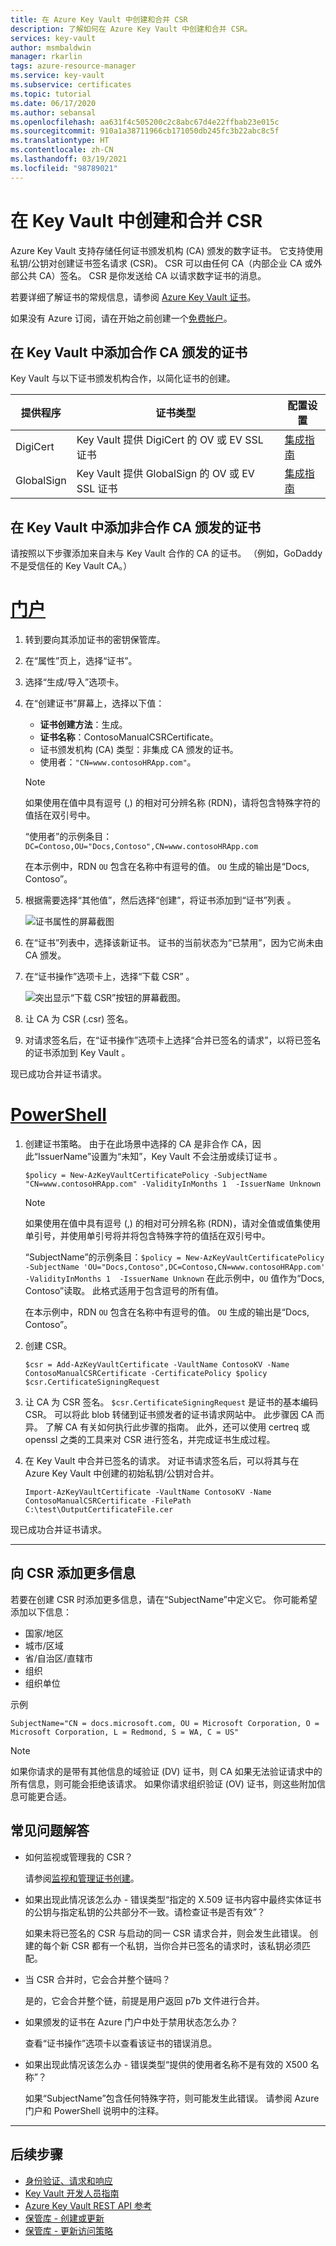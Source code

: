 ```yaml
---
title: 在 Azure Key Vault 中创建和合并 CSR
description: 了解如何在 Azure Key Vault 中创建和合并 CSR。
services: key-vault
author: msmbaldwin
manager: rkarlin
tags: azure-resource-manager
ms.service: key-vault
ms.subservice: certificates
ms.topic: tutorial
ms.date: 06/17/2020
ms.author: sebansal
ms.openlocfilehash: aa631f4c505200c2c8abc67d4e22ffbab23e015c
ms.sourcegitcommit: 910a1a38711966cb171050db245fc3b22abc8c5f
ms.translationtype: HT
ms.contentlocale: zh-CN
ms.lasthandoff: 03/19/2021
ms.locfileid: "98789021"
---
```

# <a name="create-and-merge-a-csr-in-key-vault"></a>在 Key Vault 中创建和合并 CSR

Azure Key Vault 支持存储任何证书颁发机构 (CA) 颁发的数字证书。 它支持使用私钥/公钥对创建证书签名请求 (CSR)。 CSR 可以由任何 CA（内部企业 CA 或外部公共 CA）签名。 CSR 是你发送给 CA 以请求数字证书的消息。

若要详细了解证书的常规信息，请参阅 [Azure Key Vault 证书](./about-certificates.md)。

如果没有 Azure 订阅，请在开始之前创建一个[免费帐户](https://azure.microsoft.com/free/?WT.mc_id=A261C142F)。

## <a name="add-certificates-in-key-vault-issued-by-partnered-cas"></a>在 Key Vault 中添加合作 CA 颁发的证书

Key Vault 与以下证书颁发机构合作，以简化证书的创建。

|提供程序|证书类型|配置设置  
|--------------|----------------------|------------------|  
|DigiCert|Key Vault 提供 DigiCert 的 OV 或 EV SSL 证书| [集成指南](./how-to-integrate-certificate-authority.md)
|GlobalSign|Key Vault 提供 GlobalSign 的 OV 或 EV SSL 证书| [集成指南](https://support.globalsign.com/digital-certificates/digital-certificate-installation/generating-and-importing-certificate-microsoft-azure-key-vault)

## <a name="add-certificates-in-key-vault-issued-by-non-partnered-cas"></a>在 Key Vault 中添加非合作 CA 颁发的证书

请按照以下步骤添加来自未与 Key Vault 合作的 CA 的证书。 （例如，GoDaddy 不是受信任的 Key Vault CA。）

# <a name="portal"></a>[门户](#tab/azure-portal)

1. 转到要向其添加证书的密钥保管库。
1. 在“属性”页上，选择“证书”。
1. 选择“生成/导入”选项卡。
1. 在“创建证书”屏幕上，选择以下值：
    - **证书创建方法**：生成。
    - **证书名称**：ContosoManualCSRCertificate。
    - 证书颁发机构 (CA) 类型：非集成 CA 颁发的证书。
    - 使用者：`"CN=www.contosoHRApp.com"`。
     > [!NOTE]
     > 如果使用在值中具有逗号 (,) 的相对可分辨名称 (RDN)，请将包含特殊字符的值括在双引号中。 
     >
     > “使用者”的示例条目：`DC=Contoso,OU="Docs,Contoso",CN=www.contosoHRApp.com`
     >
     > 在本示例中，RDN `OU` 包含在名称中有逗号的值。 `OU` 生成的输出是“Docs, Contoso”。
1. 根据需要选择“其他值”，然后选择“创建”，将证书添加到“证书”列表 。

    ![证书属性的屏幕截图](../media/certificates/create-csr-merge-csr/create-certificate.png)  

1. 在“证书”列表中，选择该新证书。 证书的当前状态为“已禁用”，因为它尚未由 CA 颁发。
1. 在“证书操作”选项卡上，选择“下载 CSR” 。

   ![突出显示“下载 CSR”按钮的屏幕截图。](../media/certificates/create-csr-merge-csr/download-csr.png)

1. 让 CA 为 CSR (.csr) 签名。
1. 对请求签名后，在“证书操作”选项卡上选择“合并已签名的请求”，以将已签名的证书添加到 Key Vault 。

现已成功合并证书请求。

# <a name="powershell"></a>[PowerShell](#tab/azure-powershell)

1. 创建证书策略。 由于在此场景中选择的 CA 是非合作 CA，因此“IssuerName”设置为“未知”，Key Vault 不会注册或续订证书 。

   ```azure-powershell
   $policy = New-AzKeyVaultCertificatePolicy -SubjectName "CN=www.contosoHRApp.com" -ValidityInMonths 1  -IssuerName Unknown
   ```
     > [!NOTE]
     > 如果使用在值中具有逗号 (,) 的相对可分辨名称 (RDN)，请对全值或值集使用单引号，并使用单引号将并将包含特殊字符的值括在双引号中。 
     >
     >“SubjectName”的示例条目：`$policy = New-AzKeyVaultCertificatePolicy -SubjectName 'OU="Docs,Contoso",DC=Contoso,CN=www.contosoHRApp.com' -ValidityInMonths 1  -IssuerName Unknown` 在此示例中，`OU` 值作为“Docs, Contoso”读取。 此格式适用于包含逗号的所有值。
     > 
     > 在本示例中，RDN `OU` 包含在名称中有逗号的值。 `OU` 生成的输出是“Docs, Contoso”。

1. 创建 CSR。

   ```azure-powershell
   $csr = Add-AzKeyVaultCertificate -VaultName ContosoKV -Name ContosoManualCSRCertificate -CertificatePolicy $policy
   $csr.CertificateSigningRequest
   ```

1. 让 CA 为 CSR 签名。 `$csr.CertificateSigningRequest` 是证书的基本编码 CSR。 可以将此 blob 转储到证书颁发者的证书请求网站中。 此步骤因 CA 而异。 了解 CA 有关如何执行此步骤的指南。 此外，还可以使用 certreq 或 openssl 之类的工具来对 CSR 进行签名，并完成证书生成过程。

1. 在 Key Vault 中合并已签名的请求。 对证书请求签名后，可以将其与在 Azure Key Vault 中创建的初始私钥/公钥对合并。

    ```azure-powershell-interactive
    Import-AzKeyVaultCertificate -VaultName ContosoKV -Name ContosoManualCSRCertificate -FilePath C:\test\OutputCertificateFile.cer
    ```

现已成功合并证书请求。

---

## <a name="add-more-information-to-the-csr"></a>向 CSR 添加更多信息

若要在创建 CSR 时添加更多信息，请在“SubjectName”中定义它。 你可能希望添加以下信息：
- 国家/地区
- 城市/区域
- 省/自治区/直辖市
- 组织
- 组织单位

示例

   ```azure-powershell
   SubjectName="CN = docs.microsoft.com, OU = Microsoft Corporation, O = Microsoft Corporation, L = Redmond, S = WA, C = US"
   ```

> [!NOTE]
> 如果你请求的是带有其他信息的域验证 (DV) 证书，则 CA 如果无法验证请求中的所有信息，则可能会拒绝该请求。 如果你请求组织验证 (OV) 证书，则这些附加信息可能更合适。

## <a name="faqs"></a>常见问题解答

- 如何监视或管理我的 CSR？

     请参阅[监视和管理证书创建](./create-certificate-scenarios.md)。

- 如果出现此情况该怎么办 - 错误类型“指定的 X.509 证书内容中最终实体证书的公钥与指定私钥的公共部分不一致。请检查证书是否有效”？

     如果未将已签名的 CSR 与启动的同一 CSR 请求合并，则会发生此错误。 创建的每个新 CSR 都有一个私钥，当你合并已签名的请求时，该私钥必须匹配。

- 当 CSR 合并时，它会合并整个链吗？

     是的，它会合并整个链，前提是用户返回 p7b 文件进行合并。

- 如果颁发的证书在 Azure 门户中处于禁用状态怎么办？

     查看“证书操作”选项卡以查看该证书的错误消息。

- 如果出现此情况该怎么办 - 错误类型“提供的使用者名称不是有效的 X500 名称”？

     如果“SubjectName”包含任何特殊字符，则可能发生此错误。 请参阅 Azure 门户和 PowerShell 说明中的注释。

---

## <a name="next-steps"></a>后续步骤

- [身份验证、请求和响应](../general/authentication-requests-and-responses.md)
- [Key Vault 开发人员指南](../general/developers-guide.md)
- [Azure Key Vault REST API 参考](/rest/api/keyvault)
- [保管库 - 创建或更新](/rest/api/keyvault/vaults/createorupdate)
- [保管库 - 更新访问策略](/rest/api/keyvault/vaults/updateaccesspolicy)